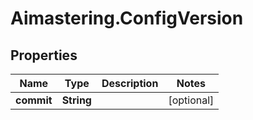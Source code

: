 # Aimastering.ConfigVersion

## Properties
Name | Type | Description | Notes
------------ | ------------- | ------------- | -------------
**commit** | **String** |  | [optional] 


